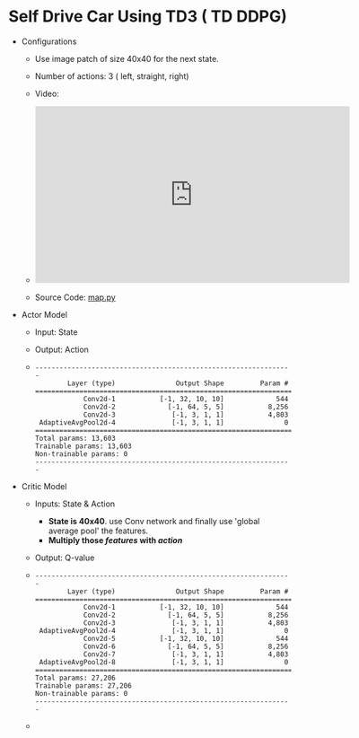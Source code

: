 # Self Drive Car Using TD3 ( TD DDPG)

* Configurations
  * Use image patch of size 40x40 for the next state.

  * Number of actions:  3 ( left, straight, right)

  * Video:

  * <iframe width="560" height="315" src="https://www.youtube.com/embed/Xg93-rIAu2M" frameborder="0" allow="accelerometer; autoplay; encrypted-media; gyroscope; picture-in-picture" allowfullscreen></iframe>

  * Source Code: [map.py]('./map.py')

* Actor Model

  * Input: State

  * Output: Action

  * ~~~
    ----------------------------------------------------------------
            Layer (type)               Output Shape         Param #
    ================================================================
                Conv2d-1           [-1, 32, 10, 10]             544
                Conv2d-2             [-1, 64, 5, 5]           8,256
                Conv2d-3              [-1, 3, 1, 1]           4,803
     AdaptiveAvgPool2d-4              [-1, 3, 1, 1]               0
    ================================================================
    Total params: 13,603
    Trainable params: 13,603
    Non-trainable params: 0
    ----------------------------------------------------------------
    ~~~

    

* Critic Model

  * Inputs: State & Action

    * **State is 40x40**. use Conv network and finally use 'global average pool' the features.
    * **Multiply those *features* with *action***

  * Output: Q-value

  * ~~~
    ----------------------------------------------------------------
            Layer (type)               Output Shape         Param #
    ================================================================
                Conv2d-1           [-1, 32, 10, 10]             544
                Conv2d-2             [-1, 64, 5, 5]           8,256
                Conv2d-3              [-1, 3, 1, 1]           4,803
     AdaptiveAvgPool2d-4              [-1, 3, 1, 1]               0
                Conv2d-5           [-1, 32, 10, 10]             544
                Conv2d-6             [-1, 64, 5, 5]           8,256
                Conv2d-7              [-1, 3, 1, 1]           4,803
     AdaptiveAvgPool2d-8              [-1, 3, 1, 1]               0
    ================================================================
    Total params: 27,206
    Trainable params: 27,206
    Non-trainable params: 0
    ----------------------------------------------------------------
    ~~~

  

  * 

    